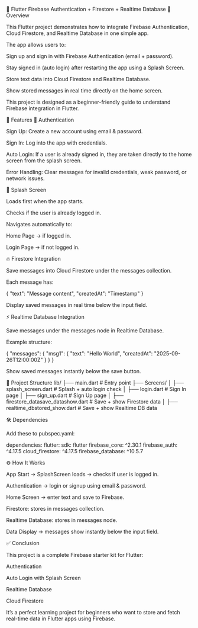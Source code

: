 📱 Flutter Firebase Authentication + Firestore + Realtime Database
📌 Overview

This Flutter project demonstrates how to integrate Firebase Authentication, Cloud Firestore, and Realtime Database in one simple app.

The app allows users to:

Sign up and sign in with Firebase Authentication (email + password).

Stay signed in (auto login) after restarting the app using a Splash Screen.

Store text data into Cloud Firestore and Realtime Database.

Show stored messages in real time directly on the home screen.

This project is designed as a beginner-friendly guide to understand Firebase integration in Flutter.

🚀 Features
🔑 Authentication

Sign Up: Create a new account using email & password.

Sign In: Log into the app with credentials.

Auto Login: If a user is already signed in, they are taken directly to the home screen from the splash screen.

Error Handling: Clear messages for invalid credentials, weak password, or network issues.

🌟 Splash Screen

Loads first when the app starts.

Checks if the user is already logged in.

Navigates automatically to:

Home Page → if logged in.

Login Page → if not logged in.

🔥 Firestore Integration

Save messages into Cloud Firestore under the messages collection.

Each message has:

{
  "text": "Message content",
  "createdAt": "Timestamp"
}


Display saved messages in real time below the input field.

⚡ Realtime Database Integration

Save messages under the messages node in Realtime Database.

Example structure:

{
  "messages": {
    "msg1": {
      "text": "Hello World",
      "createdAt": "2025-09-26T12:00:00Z"
    }
  }
}


Show saved messages instantly below the save button.

📂 Project Structure
lib/
 ├── main.dart                   # Entry point
 ├── Screens/
 │    ├── splash_screen.dart     # Splash + auto login check
 │    ├── login.dart             # Sign In page
 │    ├── sign_up.dart           # Sign Up page
 │    ├── firestore_datasave_datashow.dart # Save + show Firestore data
 │    ├── realtime_dbstored_show.dart      # Save + show Realtime DB data

🛠️ Dependencies

Add these to pubspec.yaml:

dependencies:
  flutter:
    sdk: flutter
  firebase_core: ^2.30.1
  firebase_auth: ^4.17.5
  cloud_firestore: ^4.17.5
  firebase_database: ^10.5.7

⚙️ How It Works

App Start → SplashScreen loads → checks if user is logged in.

Authentication → login or signup using email & password.

Home Screen → enter text and save to Firebase.

Firestore: stores in messages collection.

Realtime Database: stores in messages node.

Data Display → messages show instantly below the input field.

✅ Conclusion

This project is a complete Firebase starter kit for Flutter:

Authentication

Auto Login with Splash Screen

Realtime Database

Cloud Firestore

It’s a perfect learning project for beginners who want to store and fetch real-time data in Flutter apps using Firebase.
